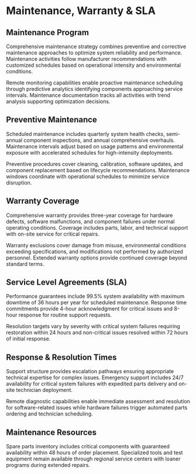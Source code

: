 # Maintenance, Warranty & SLA

## Maintenance Program

Comprehensive maintenance strategy combines preventive and corrective maintenance approaches to optimize system reliability and performance. Maintenance activities follow manufacturer recommendations with customized schedules based on operational intensity and environmental conditions.

Remote monitoring capabilities enable proactive maintenance scheduling through predictive analytics identifying components approaching service intervals. Maintenance documentation tracks all activities with trend analysis supporting optimization decisions.

## Preventive Maintenance

Scheduled maintenance includes quarterly system health checks, semi-annual component inspections, and annual comprehensive overhauls. Maintenance intervals adjust based on usage patterns and environmental exposure with accelerated schedules for high-intensity deployments.

Preventive procedures cover cleaning, calibration, software updates, and component replacement based on lifecycle recommendations. Maintenance windows coordinate with operational schedules to minimize service disruption.

## Warranty Coverage

Comprehensive warranty provides three-year coverage for hardware defects, software malfunctions, and component failures under normal operating conditions. Coverage includes parts, labor, and technical support with on-site service for critical repairs.

Warranty exclusions cover damage from misuse, environmental conditions exceeding specifications, and modifications not performed by authorized personnel. Extended warranty options provide continued coverage beyond standard terms.

## Service Level Agreements (SLA)

Performance guarantees include 99.5% system availability with maximum downtime of 36 hours per year for scheduled maintenance. Response time commitments provide 4-hour acknowledgment for critical issues and 8-hour response for routine support requests.

Resolution targets vary by severity with critical system failures requiring restoration within 24 hours and non-critical issues resolved within 72 hours of initial response.

## Response & Resolution Times

Support structure provides escalation pathways ensuring appropriate technical expertise for complex issues. Emergency support includes 24/7 availability for critical system failures with expedited parts delivery and on-site technician deployment.

Remote diagnostic capabilities enable immediate assessment and resolution for software-related issues while hardware failures trigger automated parts ordering and technician scheduling.

## Maintenance Resources

Spare parts inventory includes critical components with guaranteed availability within 48 hours of order placement. Specialized tools and test equipment remain available through regional service centers with loaner programs during extended repairs.